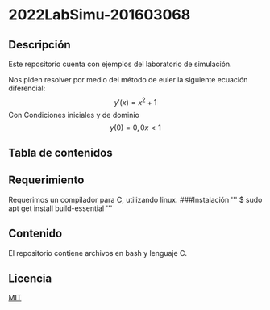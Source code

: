 # 2022LabSimu-201603068
## Descripción
Este repositorio cuenta con ejemplos del laboratorio de simulación.


Nos piden resolver por medio del método de euler la siguiente ecuación diferencial:
$$ y'(x) = x^2+1 $$
Con Condiciones iniciales y de dominio
$$y(0) = 0, 0x<1 $$

## Tabla de contenidos

## Requerimiento
Requerimos un compilador para C, utilizando linux.
###Instalación
'''
$ sudo apt get install build-essential
'''


## Contenido
El repositorio contiene archivos en bash y lenguaje C.

## Licencia
[MIT](LICENSE)

